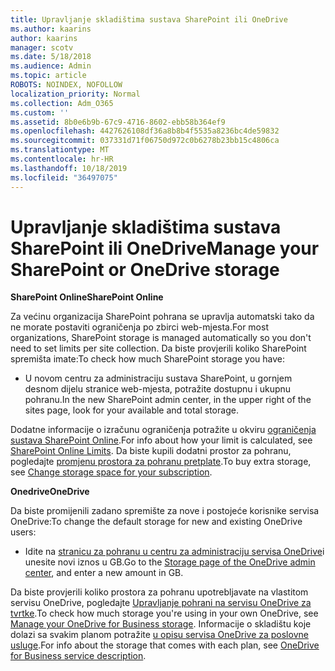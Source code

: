 ```yaml
---
title: Upravljanje skladištima sustava SharePoint ili OneDrive
ms.author: kaarins
author: kaarins
manager: scotv
ms.date: 5/18/2018
ms.audience: Admin
ms.topic: article
ROBOTS: NOINDEX, NOFOLLOW
localization_priority: Normal
ms.collection: Adm_O365
ms.custom: ''
ms.assetid: 8b0e6b9b-67c9-4716-8602-ebb58b364ef9
ms.openlocfilehash: 4427626108df36a8b8b4f5535a8236bc4de59832
ms.sourcegitcommit: 037331d71f06750d972c0b6278b23bb15c4806ca
ms.translationtype: MT
ms.contentlocale: hr-HR
ms.lasthandoff: 10/18/2019
ms.locfileid: "36497075"
---
```

# <a name="manage-your-sharepoint-or-onedrive-storage"></a><span data-ttu-id="96b34-102">Upravljanje skladištima sustava SharePoint ili OneDrive</span><span class="sxs-lookup"><span data-stu-id="96b34-102">Manage your SharePoint or OneDrive storage</span></span>

 <span data-ttu-id="96b34-103">**SharePoint Online**</span><span class="sxs-lookup"><span data-stu-id="96b34-103">**SharePoint Online**</span></span>
  
<span data-ttu-id="96b34-104">Za većinu organizacija SharePoint pohrana se upravlja automatski tako da ne morate postaviti ograničenja po zbirci web-mjesta.</span><span class="sxs-lookup"><span data-stu-id="96b34-104">For most organizations, SharePoint storage is managed automatically so you don't need to set limits per site collection.</span></span> <span data-ttu-id="96b34-105">Da biste provjerili koliko SharePoint spremišta imate:</span><span class="sxs-lookup"><span data-stu-id="96b34-105">To check how much SharePoint storage you have:</span></span>
  
- <span data-ttu-id="96b34-106">U novom centru za administraciju sustava SharePoint, u gornjem desnom dijelu stranice web-mjesta, potražite dostupnu i ukupnu pohranu.</span><span class="sxs-lookup"><span data-stu-id="96b34-106">In the new SharePoint admin center, in the upper right of the sites page, look for your available and total storage.</span></span>
    
<span data-ttu-id="96b34-107">Dodatne informacije o izračunu ograničenja potražite u okviru [ograničenja sustava SharePoint Online](https://go.microsoft.com/fwlink/p/?LinkID=856113).</span><span class="sxs-lookup"><span data-stu-id="96b34-107">For info about how your limit is calculated, see [SharePoint Online Limits](https://go.microsoft.com/fwlink/p/?LinkID=856113).</span></span> <span data-ttu-id="96b34-108">Da biste kupili dodatni prostor za pohranu, pogledajte [promjenu prostora za pohranu pretplate](https://go.microsoft.com/fwlink/?linkid=866428).</span><span class="sxs-lookup"><span data-stu-id="96b34-108">To buy extra storage, see [Change storage space for your subscription](https://go.microsoft.com/fwlink/?linkid=866428).</span></span>
  
 <span data-ttu-id="96b34-109">**Onedrive**</span><span class="sxs-lookup"><span data-stu-id="96b34-109">**OneDrive**</span></span>
  
<span data-ttu-id="96b34-110">Da biste promijenili zadano spremište za nove i postojeće korisnike servisa OneDrive:</span><span class="sxs-lookup"><span data-stu-id="96b34-110">To change the default storage for new and existing OneDrive users:</span></span>
  
- <span data-ttu-id="96b34-111">Idite na [stranicu za pohranu u centru za administraciju servisa OneDrive](https://admin.onedrive.com/?v=StorageSettings)i unesite novi iznos u GB.</span><span class="sxs-lookup"><span data-stu-id="96b34-111">Go to the [Storage page of the OneDrive admin center](https://admin.onedrive.com/?v=StorageSettings), and enter a new amount in GB.</span></span>
    
<span data-ttu-id="96b34-112">Da biste provjerili koliko prostora za pohranu upotrebljavate na vlastitom servisu OneDrive, pogledajte [Upravljanje pohrani na servisu OneDrive za tvrtke](https://go.microsoft.com/fwlink/?linkid=866429).</span><span class="sxs-lookup"><span data-stu-id="96b34-112">To check how much storage you're using in your own OneDrive, see [Manage your OneDrive for Business storage](https://go.microsoft.com/fwlink/?linkid=866429).</span></span> <span data-ttu-id="96b34-113">Informacije o skladištu koje dolazi sa svakim planom potražite [u opisu servisa OneDrive za poslovne usluge](https://go.microsoft.com/fwlink/p/?LinkID=826071).</span><span class="sxs-lookup"><span data-stu-id="96b34-113">For info about the storage that comes with each plan, see [OneDrive for Business service description](https://go.microsoft.com/fwlink/p/?LinkID=826071).</span></span>
  

